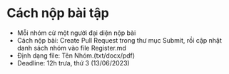 # Cách nộp bài tập
<ul>
  <li> Mỗi nhóm cử một người đại diện nộp bài</li>
  <li> Cách nộp bài: Create Pull Request trong thư mục Submit, rồi cập nhật danh sách nhóm vào file Register.md </li>
  <li> Định dạng file: Tên Nhóm.(txt/docx/pdf) </li>
  <li> Deadline: 12h trưa, thứ 3 (13/06/2023) </li>
  </ul>
